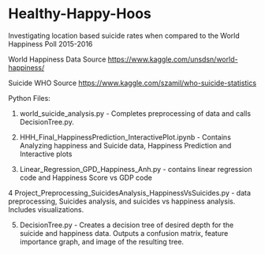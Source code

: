# Healthy-Happy-Hoos

Investigating location based suicide rates when compared to the World Happiness Poll 2015-2016

World Happiness Data Source
https://www.kaggle.com/unsdsn/world-happiness/

Suicide WHO Source
https://www.kaggle.com/szamil/who-suicide-statistics

Python Files:

1. world_suicide_analysis.py - Completes preprocessing of data and calls DecisionTree.py.

2. HHH_Final_HappinessPrediction_InteractivePlot.ipynb - Contains Analyzing happiness and Suicide data, Happiness Prediction and Interactive plots


3. Linear_Regression_GPD_Happiness_Anh.py - contains linear regression code and Happiness Score vs GDP code


4  Project_Preprocessing_SuicidesAnalysis_HappinessVsSuicides.py - data preprocessing, Suicides analysis, and suicides vs happiness analysis. Includes visualizations.

5. DecisionTree.py - Creates a decision tree of desired depth for the suicide and happiness data. Outputs a confusion matrix, feature importance graph, and image of the resulting tree.
